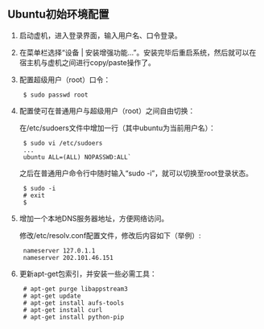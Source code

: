 ## Ubuntu初始环境配置

1. 启动虚机，进入登录界面，输入用户名、口令登录。
2. 在菜单栏选择“设备 | 安装增强功能...”。安装完毕后重启系统，然后就可以在宿主机与虚机之间进行copy/paste操作了。
3. 配置超级用户（root）口令：

        $ sudo passwd root

4. 配置使可在普通用户与超级用户（root）之间自由切换：

    在/etc/sudoers文件中增加一行（其中ubuntu为当前用户名）： 
    
        $ sudo vi /etc/sudoers
        ...
        ubuntu ALL=(ALL) NOPASSWD:ALL`
                    
    之后在普通用户命令行中随时输入“sudo -i”，就可以切换至root登录状态。

        $ sudo -i
        # exit
        $
        
5. 增加一个本地DNS服务器地址，方便网络访问。

    修改/etc/resolv.conf配置文件，修改后内容如下（举例）:
    
        nameserver 127.0.1.1
        nameserver 202.101.46.151

7. 更新apt-get包索引，并安装一些必需工具：

        # apt-get purge libappstream3
        # apt-get update
        # apt-get install aufs-tools
        # apt-get install curl
        # apt-get install python-pip

